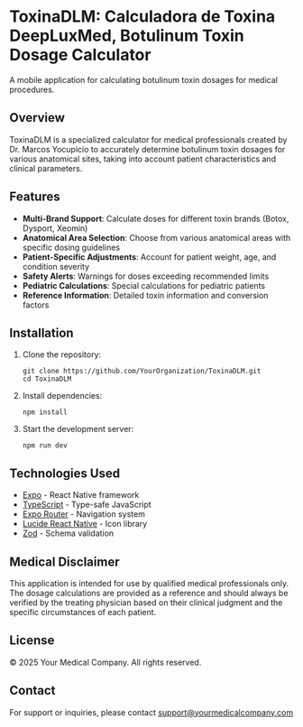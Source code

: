 # ToxinaDLM: Calculadora de Toxina DeepLuxMed, Botulinum Toxin Dosage Calculator

A mobile application for calculating botulinum toxin dosages for medical procedures.

## Overview

ToxinaDLM is a specialized calculator for medical professionals created by Dr. Marcos Yocupicio to accurately determine botulinum toxin dosages for various anatomical sites, taking into account patient characteristics and clinical parameters.

## Features

- **Multi-Brand Support**: Calculate doses for different toxin brands (Botox, Dysport, Xeomin)
- **Anatomical Area Selection**: Choose from various anatomical areas with specific dosing guidelines
- **Patient-Specific Adjustments**: Account for patient weight, age, and condition severity
- **Safety Alerts**: Warnings for doses exceeding recommended limits
- **Pediatric Calculations**: Special calculations for pediatric patients
- **Reference Information**: Detailed toxin information and conversion factors

## Installation

1. Clone the repository:
   ```
   git clone https://github.com/YourOrganization/ToxinaDLM.git
   cd ToxinaDLM
   ```

2. Install dependencies:
   ```
   npm install
   ```

3. Start the development server:
   ```
   npm run dev
   ```

## Technologies Used

- [Expo](https://expo.dev/) - React Native framework
- [TypeScript](https://www.typescriptlang.org/) - Type-safe JavaScript
- [Expo Router](https://docs.expo.dev/routing/introduction/) - Navigation system
- [Lucide React Native](https://lucide.dev/) - Icon library
- [Zod](https://zod.dev/) - Schema validation

## Medical Disclaimer

This application is intended for use by qualified medical professionals only. The dosage calculations are provided as a reference and should always be verified by the treating physician based on their clinical judgment and the specific circumstances of each patient.

## License

© 2025 Your Medical Company. All rights reserved.

## Contact

For support or inquiries, please contact support@yourmedicalcompany.com